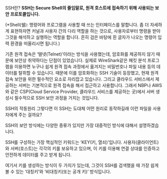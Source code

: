 SSH란?
**SSH는 Secure Shell의 줄임말로, 원격 호스트에 접속하기 위해 사용되는 보안 프로토콜입니다.**

(*Shell(쉘): 명령어와 프로그램을 사용할 때 쓰는 인터페이스를 말합니다. 좀 더 자세하게 표현하자면 커널과 사용자 간의 다리 역할을 하는 것으로, 사용자로부터 명령을 받아 그것을 해석하고 실행하는 역할을 합니다. 흔히 검은 바탕에 흰 글자가 나오는 명령어 입력 환경을 떠올리시면 됩니다.)

 

기존 원격 접속은 ‘텔넷(Telnet)’이라는 방식을 사용했는데, 암호화를 제공하지 않기 때문에 보안상 취약하다는 단점이 있었습니다. 실제로 WireShark같은 패킷 분석 프로그램을 이용하면 누구나 쉽게 원격 접속 과정에서 옮겨지는 비밀번호나 파일 내용 등의 데이터를 탈취할 수 있습니다. 때문에 이를 암호화하는 SSH 기술이 등장했고, 현재 원격 접속 보안을 위한 필수적인 요소로 자리잡고 있습니다. 그리고 클라우드 서비스에서 제공하는 서버는 기본적으로 원격 접속을 해서 접근하고 사용합니다. 그래서 NBP나 AWS와 같은 CSP(Cloud Service Provider, 클라우드 서비스를 제공하는 곳)에서 서버 생성시 필수적으로 SSH 보안 과정을 거치는 것입니다.

SSH의 작동원리
그렇다면 이 SSH는 도대체 어떤 원리로 동작하길래 이런 파일을 사용자에게 주는 걸까요?

SSH의 보안 방식에는 다양한 종류가 있지만 가장 대중적인 방식에 대해서 설명하겠습니다.

SSH를 구성하는 가장 핵심적인 키워드는 ‘KEY(키, 열쇠)’입니다. 사용자(클라이언트)와 서버(호스트)는 각각의 키를 보유하고 있으며, 이 키를 이용해 연결 상대를 인증하고 안전하게 데이터를 주고 받게 됩니다.

여기서 키를 생성하는 방식이 두 가지가 있는데, 그것이 SSH를 검색했을 때 가장 쉽게 볼 수 있는 ‘대칭키’와 ‘비대칭키(또는 공개 키)’ 방식입니다.
